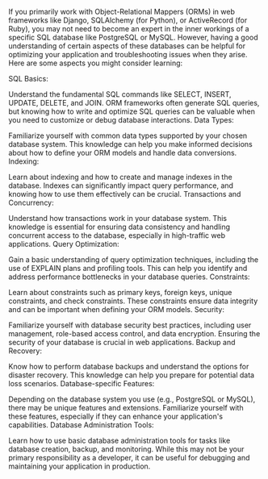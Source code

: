 If you primarily work with Object-Relational Mappers (ORMs) in web frameworks like Django, SQLAlchemy (for Python), or ActiveRecord (for Ruby), you may not need to become an expert in the inner workings of a specific SQL database like PostgreSQL or MySQL. However, having a good understanding of certain aspects of these databases can be helpful for optimizing your application and troubleshooting issues when they arise. Here are some aspects you might consider learning:

SQL Basics:

Understand the fundamental SQL commands like SELECT, INSERT, UPDATE, DELETE, and JOIN. ORM frameworks often generate SQL queries, but knowing how to write and optimize SQL queries can be valuable when you need to customize or debug database interactions.
Data Types:

Familiarize yourself with common data types supported by your chosen database system. This knowledge can help you make informed decisions about how to define your ORM models and handle data conversions.
Indexing:

Learn about indexing and how to create and manage indexes in the database. Indexes can significantly impact query performance, and knowing how to use them effectively can be crucial.
Transactions and Concurrency:

Understand how transactions work in your database system. This knowledge is essential for ensuring data consistency and handling concurrent access to the database, especially in high-traffic web applications.
Query Optimization:

Gain a basic understanding of query optimization techniques, including the use of EXPLAIN plans and profiling tools. This can help you identify and address performance bottlenecks in your database queries.
Constraints:

Learn about constraints such as primary keys, foreign keys, unique constraints, and check constraints. These constraints ensure data integrity and can be important when defining your ORM models.
Security:

Familiarize yourself with database security best practices, including user management, role-based access control, and data encryption. Ensuring the security of your database is crucial in web applications.
Backup and Recovery:

Know how to perform database backups and understand the options for disaster recovery. This knowledge can help you prepare for potential data loss scenarios.
Database-specific Features:

Depending on the database system you use (e.g., PostgreSQL or MySQL), there may be unique features and extensions. Familiarize yourself with these features, especially if they can enhance your application's capabilities.
Database Administration Tools:

Learn how to use basic database administration tools for tasks like database creation, backup, and monitoring. While this may not be your primary responsibility as a developer, it can be useful for debugging and maintaining your application in production.
